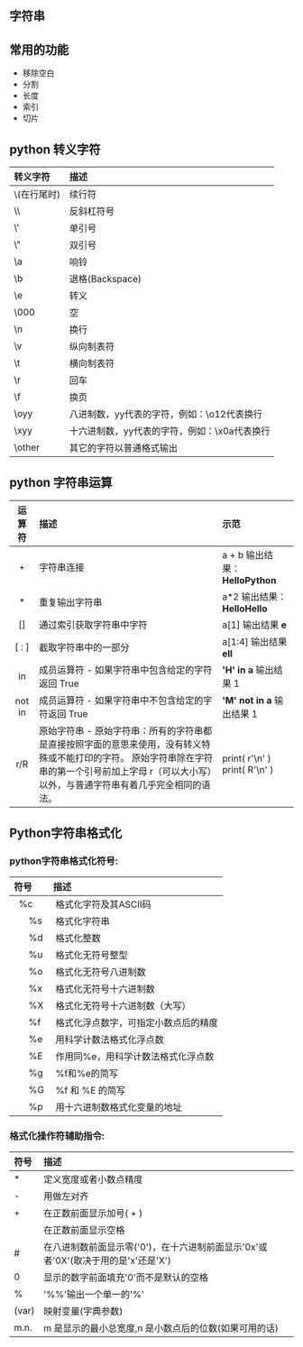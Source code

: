 ## 字符串
## 常用的功能
* 移除空白
* 分割
* 长度
* 索引
* 切片
## python 转义字符
|转义字符|描述|
|:---|:---|
|\\(在行尾时)|续行符|
|\\\ | 反斜杠符号|
|\\'|单引号|
|\\"|双引号|
|\a|响铃|
|\b|退格(Backspace)|
|\e|转义|
|\000|空|
|\n|换行|
|\v|纵向制表符|
|\t|横向制表符|
|\r|回车|
|\f|换页|
|\oyy|八进制数，yy代表的字符，例如：\o12代表换行|
|\xyy|十六进制数，yy代表的字符，例如：\x0a代表换行|
|\other|其它的字符以普通格式输出|
## python 字符串运算
|运算符	|描述	|示范|
|:----:|:----|:----|
|+|字符串连接|a + b 输出结果： **HelloPython**|
|*|重复输出字符串|a*2 输出结果：**HelloHello**|
|[]|通过索引获取字符串中字符|a[1] 输出结果 **e**|
|[ : ]|截取字符串中的一部分|a[1:4] 输出结果 **ell**|
|in|成员运算符 - 如果字符串中包含给定的字符返回 True|**'H' in a** 输出结果 1|
|not in|成员运算符 - 如果字符串中不包含给定的字符返回 True|**'M' not in a** 输出结果 1|
|r/R|原始字符串 - 原始字符串：所有的字符串都是直接按照字面的意思来使用，没有转义特殊或不能打印的字符。 原始字符串除在字符串的第一个引号前加上字母 r（可以大小写）以外，与普通字符串有着几乎完全相同的语法。|print( r'\n' )<br> print( R'\n' )|
## Python字符串格式化
### python字符串格式化符号:
|符号|描述|
|:---|:---|
|  %c| 格式化字符及其ASCII码|
|      %s| 格式化字符串|
|      %d| 格式化整数|
|      %u| 格式化无符号整型|
|      %o| 格式化无符号八进制数|
|      %x| 格式化无符号十六进制数|
|      %X| 格式化无符号十六进制数（大写）|
|      %f| 格式化浮点数字，可指定小数点后的精度|
|      %e| 用科学计数法格式化浮点数|
|      %E| 作用同%e，用科学计数法格式化浮点数|
|      %g| %f和%e的简写|
|      %G| %f 和 %E 的简写|
|      %p| 用十六进制数格式化变量的地址|
### 格式化操作符辅助指令:
|符号|描述|
|:---|:---|
|*|定义宽度或者小数点精度|
|-|用做左对齐|
|+|在正数前面显示加号( + )|
|<sp>|在正数前面显示空格|
|#|在八进制数前面显示零('0')，在十六进制前面显示'0x'或者'0X'(取决于用的是'x'还是'X')|
|0|显示的数字前面填充'0'而不是默认的空格|
|%|'%%'输出一个单一的'%'|
|(var)|映射变量(字典参数)|
|m.n.|m 是显示的最小总宽度,n 是小数点后的位数(如果可用的话)|

